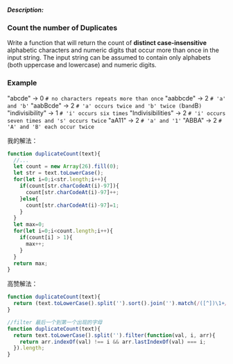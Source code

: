 ##### Description:

### Count the number of Duplicates

Write a function that will return the count of **distinct case-insensitive** alphabetic characters and numeric digits that occur more than once in the input string. The input string can be assumed to contain only alphabets (both uppercase and lowercase) and numeric digits.

### Example

"abcde" -> 0 `# no characters repeats more than once`
"aabbcde" -> 2 `# 'a' and 'b'`
"aabBcde" -> 2 `# 'a' occurs twice and 'b' twice (`b` and `B`)`
"indivisibility" -> 1 `# 'i' occurs six times`
"Indivisibilities" -> 2 `# 'i' occurs seven times and 's' occurs twice`
"aA11" -> 2 `# 'a' and '1'`
"ABBA" -> 2 `# 'A' and 'B' each occur twice`



我的解法：

```js
function duplicateCount(text){
  //...
  let count = new Array(26).fill(0);
  let str = text.toLowerCase();
  for(let i=0;i<str.length;i++){
    if(count[str.charCodeAt(i)-97]){
      count[str.charCodeAt(i)-97]++;
    }else{
      count[str.charCodeAt(i)-97]=1;
    }
  }
  let max=0;
  for(let i=0;i<count.length;i++){
    if(count[i] > 1){
      max++;
    }
  }
  return max;
}
```

高赞解法：

```js
function duplicateCount(text){
  return (text.toLowerCase().split('').sort().join('').match(/([^])\1+/g) || []).length;
}
```

```js
//filter 最后一个到第一个出现的字母
function duplicateCount(text){
  return text.toLowerCase().split('').filter(function(val, i, arr){
    return arr.indexOf(val) !== i && arr.lastIndexOf(val) === i;
  }).length;
}
```